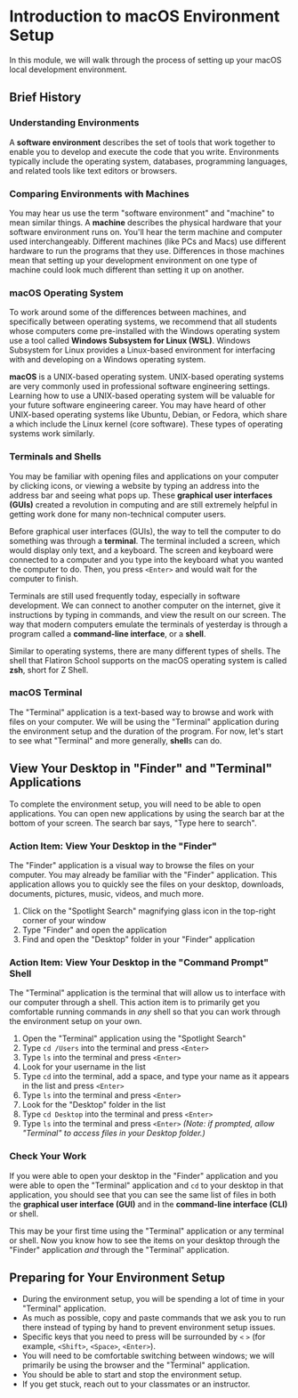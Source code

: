 # Introduction to macOS Environment Setup

In this module, we will walk through the process of setting up your macOS local
development environment.

## Brief History

### Understanding Environments

A **software environment** describes the set of tools that work together to
enable you to develop and execute the code that you write. Environments
typically include the operating system, databases, programming languages, and
related tools like text editors or browsers.

### Comparing Environments with Machines

You may hear us use the term "software environment" and "machine" to mean
similar things. A **machine** describes the physical hardware that your software
environment runs on. You'll hear the term machine and computer used
interchangeably. Different machines (like PCs and Macs) use different hardware
to run the programs that they use. Differences in those machines mean that
setting up your development environment on one type of machine could look much
different than setting it up on another.

### macOS Operating System

To work around some of the differences between machines, and
specifically between operating systems, we recommend that all students whose
computers come pre-installed with the Windows operating system use a tool called
**Windows Subsystem for Linux (WSL)**. Windows Subsystem for Linux provides a
Linux-based environment for interfacing with and developing on a Windows
operating system.

**macOS** is a UNIX-based operating system. UNIX-based operating systems are
very commonly used in professional software engineering settings. Learning how
to use a UNIX-based operating system will be valuable for your future software
engineering career. You may have heard of other UNIX-based operating systems
like Ubuntu, Debian, or Fedora, which share a which include the Linux kernel
(core software). These types of operating systems work similarly.

### Terminals and Shells

You may be familiar with opening files and applications on your computer by
clicking icons, or viewing a website by typing an address into the address bar
and seeing what pops up. These **graphical user interfaces (GUIs)** created a
revolution in computing and are still extremely helpful in getting work done for
many non-technical computer users.

Before graphical user interfaces (GUIs), the way to tell the computer to do
something was through a **terminal**. The terminal included a screen, which
would display only text, and a keyboard. The screen and keyboard were connected
to a computer and you type into the keyboard what you wanted the computer to do.
Then, you press `<Enter>` and would wait for the computer to finish.

Terminals are still used frequently today, especially in software development.
We can connect to another computer on the internet, give it instructions by
typing in commands, and view the result on our screen. The way that modern
computers emulate the terminals of yesterday is through a program called a
**command-line interface**, or a **shell**.

Similar to operating systems, there are many different types of shells. The
shell that Flatiron School supports on the macOS operating system is called
**zsh**, short for Z Shell.

### macOS Terminal

The "Terminal" application is a text-based way to browse and work with files on
your computer. We will be using the "Terminal" application during the
environment setup and the duration of the program. For now, let's start to see
what "Terminal" and more generally, **shell**s can do.

## View Your Desktop in "Finder" and "Terminal" Applications

To complete the environment setup, you will need to be able to open
applications. You can open new applications by using the search bar at the
bottom of your screen. The search bar says, "Type here to search".

### Action Item: View Your Desktop in the "Finder"

The "Finder" application is a visual way to browse the files on your computer.
You may already be familiar with the "Finder" application. This application
allows you to quickly see the files on your desktop, downloads, documents,
pictures, music, videos, and much more.

1. Click on the "Spotlight Search" magnifying glass icon in the top-right corner
   of your window
2. Type "Finder" and open the application
3. Find and open the "Desktop" folder in your "Finder" application

### Action Item: View Your Desktop in the "Command Prompt" Shell

The "Terminal" application is the terminal that will allow us to interface with
our computer through a shell. This action item is to primarily get you
comfortable running commands in _any_ shell so that you can work through the
environment setup on your own.

1. Open the "Terminal" application using the "Spotlight Search"
2. Type `cd /Users` into the terminal and press `<Enter>`
3. Type `ls` into the terminal and press `<Enter>`
4. Look for your username in the list
5. Type `cd` into the terminal, add a space, and type your name as it appears in
   the list and press `<Enter>`
6. Type `ls` into the terminal and press `<Enter>`
7. Look for the "Desktop" folder in the list
8. Type `cd Desktop` into the terminal and press `<Enter>`
9. Type `ls` into the terminal and press `<Enter>` _(Note: if prompted, allow
   "Terminal" to access files in your Desktop folder.)_

### Check Your Work

If you were able to open your desktop in the "Finder" application and you were
able to open the "Terminal" application and `cd` to your desktop in that
application, you should see that you can see the same list of files in both the
**graphical user interface (GUI)** and in the **command-line interface (CLI)**
or shell.

This may be your first time using the "Terminal" application or any terminal or
shell. Now you know how to see the items on your desktop through the "Finder"
application _and_ through the "Terminal" application.

## Preparing for Your Environment Setup

* During the environment setup, you will be spending a lot of time in your 
  "Terminal" application.
* As much as possible, copy and paste commands that we ask you to run there
  instead of typing by hand to prevent environment setup issues.
* Specific keys that you need to press will be surrounded by  `<` `>` (for
  example, `<Shift>`, `<Space>`, `<Enter>`).
* You will need to be comfortable switching between windows; we will primarily
  be using the browser and the "Terminal" application.
* You should be able to start and stop the environment setup.
* If you get stuck, reach out to your classmates or an instructor.
